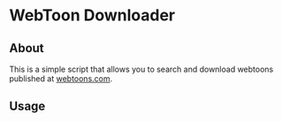 # WebToon Downloader

## About
This is a simple script that allows you to search and download webtoons published at [webtoons.com](https://webtoons.com).

## Usage
